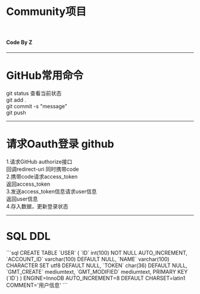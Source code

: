 <h1>Community项目</h1><br>
<h4>Code By Z<h4><hr>
<h1>GitHub常用命令</h1>
git status 查看当前状态<br>
git add .<br>
git commit -s "message"<br>
git push<hr>
<h1>请求Oauth登录 github</h1>
1.请求GitHub authorize接口<br>
    回调redirect-uri 同时携带code<br>
2.携带code请求access_token<br>
    返回access_token<br>
3.发送access_token信息请求user信息<br>
    返回user信息<br>
4.存入数据，更新登录状态<hr>
<h1>SQL DDL</h1>
```sql
CREATE TABLE `USER` (
  `ID` int(100) NOT NULL AUTO_INCREMENT,
  `ACCOUNT_ID` varchar(100) DEFAULT NULL,
  `NAME` varchar(100) CHARACTER SET utf8 DEFAULT NULL,
  `TOKEN` char(36) DEFAULT NULL,
  `GMT_CREATE` mediumtext,
  `GMT_MODIFIED` mediumtext,
  PRIMARY KEY (`ID`)
) ENGINE=InnoDB AUTO_INCREMENT=8 DEFAULT CHARSET=latin1 COMMENT='用户信息'
```
